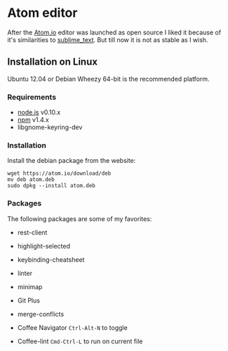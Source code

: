 Atom editor
=================================================

After the [Atom.io](https://atom.io) editor was launched as open source I liked
it because of it's similarities to [sublime_text](sublime.md). But till now
it is not as stable as I wish.


Installation on Linux
-------------------------------------------------

Ubuntu 12.04 or Debian Wheezy 64-bit is the recommended platform.

### Requirements

  * [node.js](http://nodejs.org/download/) v0.10.x
  * [npm](http://www.npmjs.org/) v1.4.x
  * libgnome-keyring-dev

### Installation

Install the debian package from the website:

    wget https://atom.io/download/deb
    mv deb atom.deb
    sudo dpkg --install atom.deb

### Packages

The following packages are some of my favorites:

- rest-client
- highlight-selected

- keybinding-cheatsheet
- linter
- minimap
- Git Plus
- merge-conflicts
- Coffee Navigator
  `Ctrl-Alt-N` to toggle
- Coffee-lint
  `Cmd-Ctrl-L` to run on current file
